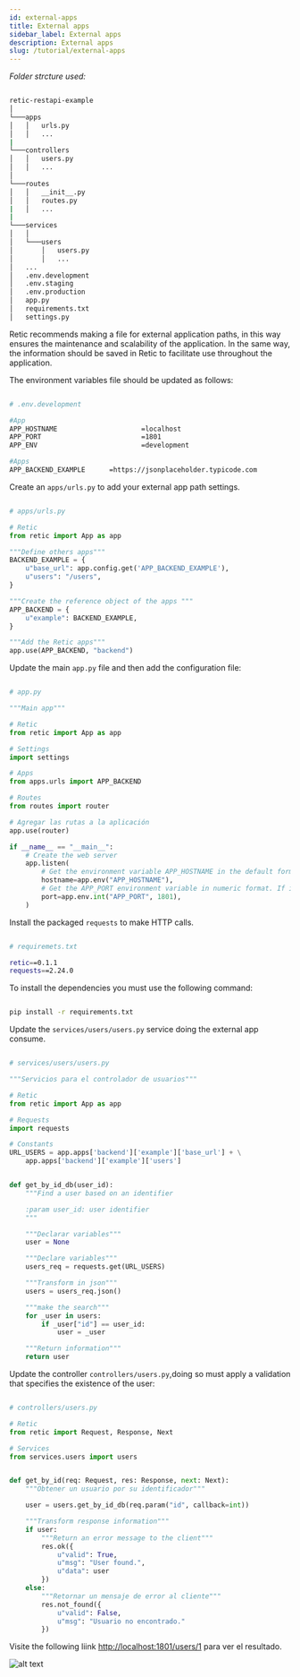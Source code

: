 ```yaml
---
id: external-apps
title: External apps
sidebar_label: External apps
description: External apps
slug: /tutorial/external-apps
---
```


_Folder strcture used:_

```bash

retic-restapi-example
│
└───apps
│   │   urls.py
│   │   ...
|
└───controllers
│   │   users.py
│   │   ...
│
└───routes
│   │   __init__.py
│   │   routes.py
|   │   ...
|
└───services
│   │
│   └───users
│       │   users.py
│       │   ...
│   ...
│   .env.development
│   .env.staging
│   .env.production
│   app.py
│   requirements.txt
│   settings.py

```

Retic recommends making a file for external application paths, in this way ensures the maintenance and scalability of the application. In the same way, the information should be saved in Retic to facilitate use throughout the application.

The environment variables file should be updated as follows:

```bash

# .env.development

#App
APP_HOSTNAME                     =localhost
APP_PORT                         =1801
APP_ENV                          =development

#Apps
APP_BACKEND_EXAMPLE      =https://jsonplaceholder.typicode.com

```

Create an `apps/urls.py` to add your external app path settings.

```python

# apps/urls.py

# Retic
from retic import App as app

"""Define others apps"""
BACKEND_EXAMPLE = {
    u"base_url": app.config.get('APP_BACKEND_EXAMPLE'),
    u"users": "/users",
}

"""Create the reference object of the apps """
APP_BACKEND = {
    u"example": BACKEND_EXAMPLE,
}

"""Add the Retic apps"""
app.use(APP_BACKEND, "backend")

```

Update the main `app.py` file and then add the configuration file:
```python

# app.py

"""Main app"""

# Retic
from retic import App as app

# Settings
import settings

# Apps
from apps.urls import APP_BACKEND

# Routes
from routes import router

# Agregar las rutas a la aplicación
app.use(router)

if __name__ == "__main__":
    # Create the web server
    app.listen(
        # Get the environment variable APP_HOSTNAME in the default format (str)
        hostname=app.env("APP_HOSTNAME"),
        # Get the APP_PORT environment variable in numeric format. If it does not exist, it returns 1801.
        port=app.env.int("APP_PORT", 1801),
    )


```

Install the packaged `requests` to make HTTP calls.

```bash

# requiremets.txt

retic==0.1.1
requests==2.24.0

```

To install the dependencies you must use the following command:

```bash

pip install -r requirements.txt

```

Update the `services/users/users.py` service doing the external app consume.

```python

# services/users/users.py

"""Servicios para el controlador de usuarios"""

# Retic
from retic import App as app

# Requests
import requests

# Constants
URL_USERS = app.apps['backend']['example']['base_url'] + \
    app.apps['backend']['example']['users']


def get_by_id_db(user_id):
    """Find a user based on an identifier

    :param user_id: user identifier
    """

    """Declarar variables"""
    user = None

    """Declare variables"""
    users_req = requests.get(URL_USERS)

    """Transform in json"""
    users = users_req.json()

    """make the search"""
    for _user in users:
        if _user["id"] == user_id:
            user = _user

    """Return information"""
    return user

```

Update the controller `controllers/users.py`,doing so must apply a validation that specifies the existence of the user:

```python

# controllers/users.py

# Retic
from retic import Request, Response, Next

# Services
from services.users import users


def get_by_id(req: Request, res: Response, next: Next):
    """Obtener un usuario por su identificador"""

    user = users.get_by_id_db(req.param("id", callback=int))

    """Transform response information"""
    if user:
        """Return an error message to the client"""
        res.ok({
            u"valid": True,
            u"msg": "User found.",
            u"data": user
        })
    else:
        """Retornar un mensaje de error al cliente"""
        res.not_found({
            u"valid": False,
            u"msg": "Usuario no encontrado."
        })

```
Visite the following liink [http://localhost:1801/users/1](http://localhost:1801/users/1) para ver el resultado.

![alt text](../../../static/img/api_rest_app_5.png "API REST")
